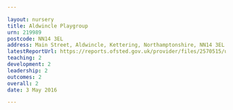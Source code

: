 ```yaml
---

layout: nursery
title: Aldwincle Playgroup
urn: 219989
postcode: NN14 3EL
address: Main Street, Aldwincle, Kettering, Northamptonshire, NN14 3EL
latestReportUrl: https://reports.ofsted.gov.uk/provider/files/2570515/urn/219989.pdf
teaching: 2
development: 2
leadership: 2
outcomes: 2
overall: 2
date: 3 May 2016

---
```

